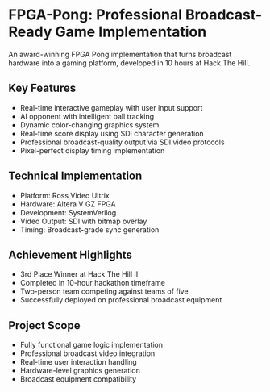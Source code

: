 # **FPGA-Pong: Professional Broadcast-Ready Game Implementation**

An award-winning FPGA Pong implementation that turns broadcast hardware into a gaming platform, developed in 10 hours at Hack The Hill.

## **Key Features**
- Real-time interactive gameplay with user input support
- AI opponent with intelligent ball tracking
- Dynamic color-changing graphics system
- Real-time score display using SDI character generation
- Professional broadcast-quality output via SDI video protocols
- Pixel-perfect display timing implementation

## **Technical Implementation**
- Platform: Ross Video Ultrix
- Hardware: Altera V GZ FPGA
- Development: SystemVerilog
- Video Output: SDI with bitmap overlay
- Timing: Broadcast-grade sync generation

## **Achievement Highlights**
- 3rd Place Winner at Hack The Hill II
- Completed in 10-hour hackathon timeframe
- Two-person team competing against teams of five
- Successfully deployed on professional broadcast equipment

## **Project Scope**
- Fully functional game logic implementation
- Professional broadcast video integration
- Real-time user interaction handling
- Hardware-level graphics generation
- Broadcast equipment compatibility
